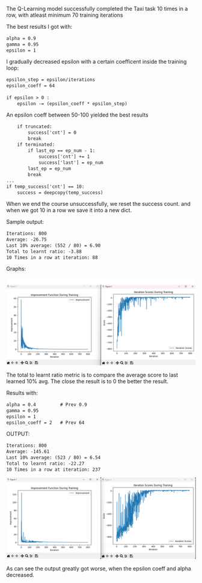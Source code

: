 The Q-Learning model successfully completed the Taxi task 10 times in a row,
with atleast minimum 70 training iterations

The best results I got with:
```
alpha = 0.9 
gamma = 0.95
epsilon = 1 
```

I gradually decreased epsilon with a certain coefficent inside the training loop:
```
epsilon_step = epsilon/iterations
epsilon_coeff = 64

if epsilon > 0 :
    epsilon -= (epsilon_coeff * epsilon_step)
```

An epsilon coeff between 50-100 yielded the best results

```
    if truncated:
        success['cnt'] = 0
        break
    if terminated:
        if last_ep == ep_num - 1:
            success['cnt'] += 1
            success['last'] = ep_num
        last_ep = ep_num
        break
...
if temp_success['cnt'] == 10:
    success = deepcopy(temp_success)
```
When we end the course unsuccessfully, we reset the success count.
and when we got 10 in a row we save it into a new dict.

Sample output:
```
Iterations: 800
Average: -26.75
Last 10% average: (552 / 80) = 6.90
Total to learnt ratio: -3.88
10 Times in a row at iteration: 88
```
Graphs:

![First](GRAPHS.png)

The total to learnt ratio metric is to compare the average score to last learned 10% avg. The close the result is to 0 the better the result. 


Results with:
```
alpha = 0.4         # Prev 0.9
gamma = 0.95
epsilon = 1 
epsilon_coeff = 2   # Prev 64
```

OUTPUT:
```
Iterations: 800
Average: -145.61
Last 10% average: (523 / 80) = 6.54
Total to learnt ratio: -22.27
10 Times in a row at iteration: 237
```

![Second](GRAPHS_2.png)

As can see the output greatly got worse, when the epsilon coeff and alpha decreased.

